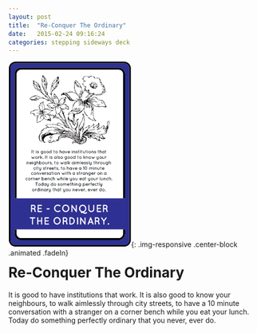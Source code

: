 ```yaml
---
layout: post
title:  "Re-Conquer The Ordinary"
date:   2015-02-24 09:16:24
categories: stepping sideways deck
---
```

![Re-Conquer The Ordinary Card](https://github.com/steppingsideways/steppingsideways.github.io/blob/master/images/re_conquer.png?raw=true){: .img-responsive .center-block .animated .fadeIn}

<div class="row">
	<div class="animated fadeIn col-md-12">
		<h1 style="margin-top:0px;">Re-Conquer The Ordinary</h1>
		It is good to have institutions that work. It is also good to know your neighbours, to walk aimlessly through city streets, to have a 10 minute conversation with a stranger on a corner bench while you eat your lunch. Today do something perfectly ordinary that you never, ever do.
	</div>
</div>